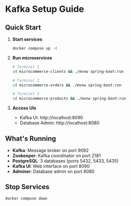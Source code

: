# Kafka Setup Guide

## Quick Start

1. **Start services**
   ```bash
   docker compose up -d
   ```

2. **Run microservices**
   ```bash
   # Terminal 1
   cd microcommerce-clients && ./mvnw spring-boot:run

   # Terminal 2  
   cd microcommerce-orders && ./mvnw spring-boot:run

   # Terminal 3
   cd microcommerce-products && ./mvnw spring-boot:run
   ```

3. **Access UIs**
   - Kafka UI: http://localhost:8090
   - Database Admin: http://localhost:8080

## What's Running

- **Kafka**: Message broker on port 9092
- **Zookeeper**: Kafka coordinator on port 2181
- **PostgreSQL**: 3 databases (ports 5432, 5433, 5435)
- **Kafka UI**: Web interface on port 8090
- **Adminer**: Database admin on port 8080

## Stop Services

```bash
docker compose down
